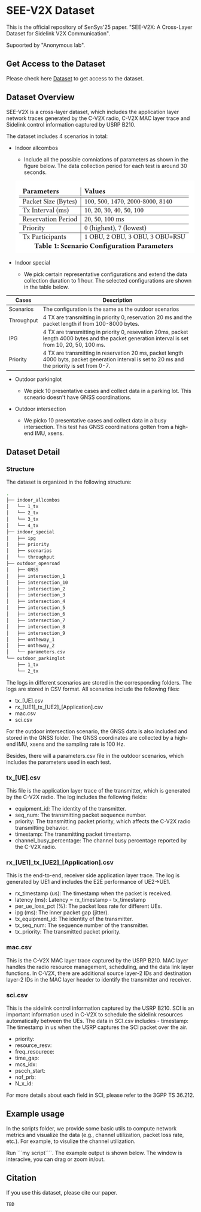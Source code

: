 # SEE-V2X Dataset

This is the official repository of SenSys'25 paper. "SEE-V2X: A Cross-Layer Dataset for Sidelink V2X Communication".

Supoorted by "Anonymous lab".

## Get Access to the Dataset
Please check here [Dataset]() to get access to the dataset.

## Dataset Overview
SEE-V2X is a cross-layer dataset, which includes the application layer network traces generated by the C-V2X radio, C-V2X MAC layer trace and Sidelink control information captured by USRP B210. 

The dataset includes 4 scenarios in total:
- Indoor allcombos
  - Include all the possible comniations of parameters as shown in the figure below. The data collection period for each test is around 30 seconds.

  ![Indoor_AllCombos](./figures/allcombos.png)
- Indoor special
  - We pick certain representative configurations and extend the data collection duration to 1 hour. The selected configurations are shown in the table below.

| Cases      | Description                                                                                                                                        |
|------------|----------------------------------------------------------------------------------------------------------------------------------------------------|
| Scenarios  | The configuration is the same as the outdoor scenarios                                                                                             |
| Throughput | 4 TX are transmitting in priority 0, reservation 20 ms and the packet length if from 100-8000 bytes.                                               |
| IPG        | 4 TX are transmitting in priority 0, resevation 20ms, packet length 4000 bytes and  the packet generation interval is set from 10, 20, 50, 100 ms. |
| Priority   | 4 TX are transmitting in reservation 20 ms, packet length 4000 byts, packet generation interval is set to 20 ms and the priority is set from 0-7.  |

- Outdoor parkinglot
  - We pick 10 presentative cases and collect data in a parking lot. This scneario doesn't have GNSS coordinations.

- Outdoor intersection
  - We picko 10 presentative cases and collect data in a busy intersection. This test has GNSS coordinations gotten from a high-end IMU, xsens.

## Dataset Detail
### Structure
The dataset is organized in the following structure:
```bash
.
├── indoor_allcombos
│   └── 1_tx
│   └── 2_tx
│   └── 3_tx
│   └── 4_tx
├── indoor_special 
│   ├── ipg
│   ├── priority
│   ├── scenarios
│   └── throughput
├── outdoor_openroad
│   ├── GNSS
│   ├── intersection_1
│   ├── intersection_10
│   ├── intersection_2
│   ├── intersection_3
│   ├── intersection_4
│   ├── intersection_5
│   ├── intersection_6
│   ├── intersection_7
│   ├── intersection_8
│   ├── intersection_9
│   ├── ontheway_1
│   ├── ontheway_2
│   └── parameters.csv
└── outdoor_parkinglot
    ├── 1_tx
    └── 2_tx
```
The logs in different scenarios are stored in the corresponding folders. The logs are stored in CSV format. All scenarios include the following files:
- tx_[UE].csv
- rx_[UE1]\_tx\_[UE2]\_[Application].csv
- mac.csv
- sci.csv

For the outdoor intersection scenario, the GNSS data is also included and stored in the GNSS folder. The GNSS coordinates are collected by a high-end IMU, xsens and the sampling rate is 100 Hz.

Besides, there will a parameters.csv file in the outdoor scenarios, which includes the parameters used in each test.

### tx_[UE].csv
This file is the application layer trace of the transmitter, which is generated by the C-V2X radio. The log includes the following fields:
- equipment_id: The identity of the transmitter.
- seq_num: The transmitting packet sequence number.
- priority: The transmitting packet priority, which affects the C-V2X radio transmitting behavior.
- timestamp: The transmitting packet timestamp.
- channel_busy_percentage: The channel busy percentage reported by the C-V2X radio.

### rx_[UE1]\_tx\_[UE2]\_[Application].csv
This is the end-to-end, receiver side application layer trace. The log is generated by UE1 and includes the E2E performance of UE2->UE1.
- rx_timestamp (us): The timestamp when the packet is received.
- latency (ms): Latency = rx_timestamp - tx_timestamp
- per_ue_loss_pct (%): The packet loss rate for different UEs.
- ipg (ms): The inner packet gap (jitter).
- tx_equipment_id: The identity of the transmitter.
- tx_seq_num: The sequence number of the transmitter.
- tx_priority: The transmitted packet priority.

### mac.csv
This is the C-V2X MAC layer trace captured by the USRP B210. 
MAC layer handles the radio resource management, scheduling, and the data link layer functions.
In C-V2X, there are additional source layer-2 IDs and destination layer-2 IDs in the MAC layer header to identify the transmitter and receiver.

### sci.csv
This is the sidelink control information captured by the USRP B210. SCI is an important information used in C-V2X to schedule the sidelink resources automatically between the UEs. The data in SCI.csv includes - timestamp: The timestamp in us when the USRP captures the SCI packet over the air.
- priority:
- resource_resv:
- freq_resourece:
- time_gap:
- mcs_idx:
- pscch_start:
- nof_prb:
- N_x_id:

For more details about each field in SCI, please refer to the 3GPP TS 36.212.

## Example usage
In the scripts folder, we provide some basic utils to compute network metrics and visualize the data (e.g., channel utilization, packet loss rate, etc.).
For example, to visulize the channel utilization.

Run ```my script````. The example output is shown below.
The window is interacive, you can drag or zoom in/out. 

## Citation
If you use this dataset, please cite our paper.
```
TBD
```
